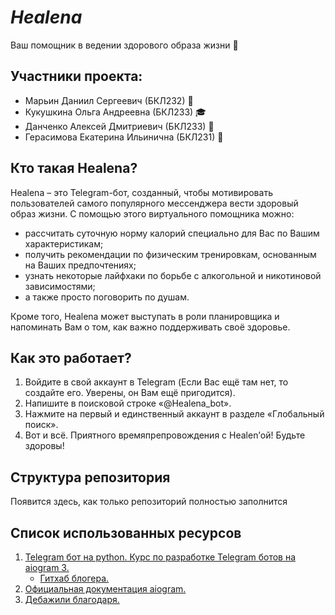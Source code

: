# ***Healena***
Ваш помощник в ведении здорового образа жизни :gift_heart:
## Участники проекта:
+ Марьин Даниил Сергеевич (БКЛ232) :pizza:
+ Кукушкина Ольга Андреевна (БКЛ233) :mortar_board:
+	Данченко Алексей Дмитриевич (БКЛ233) :dragon:
+	Герасимова Екатерина Ильинична (БКЛ231) :nail_care:
## Кто такая Healena?
Healena – это Telegram-бот, созданный, чтобы мотивировать пользователей самого популярного мессенджера вести здоровый образ жизни. С помощью этого виртуального помощника можно: 
- рассчитать суточную норму калорий специально для Вас по Вашим характеристикам; 
-	получить рекомендации по физическим тренировкам, основанным на Ваших предпочтениях;
-	узнать некоторые лайфхаки по борьбе с алкогольной и никотиновой зависимостями;
-	а также просто поговорить по душам.

Кроме того, Healena может выступать в роли планировщика и напоминать Вам о том, как важно поддерживать своё здоровье.
## Как это работает?
1. Войдите в свой аккаунт в Telegram (Если Вас ещё там нет, то создайте его. Уверены, он Вам ещё пригодится).
2. Напишите в поисковой строке «@Healena_bot».
3. Нажмите на первый и единственный аккаунт в разделе «Глобальный поиск».
4. Вот и всё. Приятного времяпрепровождения с Healen’ой! Будьте здоровы!
## Структура репозитория
Появится здесь, как только репозиторий полностью заполнится
## Список использованных ресурсов
1. [Telegram бот на python. Курс по разработке Telegram ботов на aiogram 3.](https://www.youtube.com/playlist?list=PLNi5HdK6QEmWLtb8gh8pwcFUJCAabqZh_)
   - [Гитхаб блогера.](https://github.com/PythonHubStudio/aiogram-3-course-telegram-bot)
2. [Официальная документация  aiogram.](https://docs.aiogram.dev/en/dev-3.x/index.html)
3. [Дебажили благодаря.](https://stackoverflow.com/)


